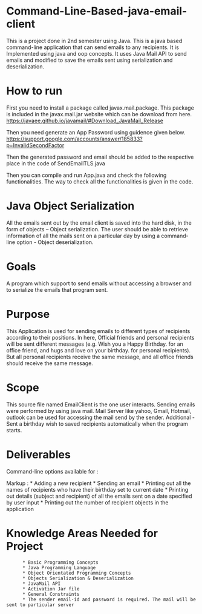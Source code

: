 # Command-Line-Based-java-email-client
 This is a project done in 2nd semester using Java. This is a java based command-line application that can send emails to any recipients. It is Implemented using java and oop concepts. It uses Java Mail API to send emails and modified to save the emails sent using serialization and deserialization.

# How to run
First you need to install a package called javax.mail.package. This package is included in the javax.mail.jar website which can be download from here. https://javaee.github.io/javamail/#Download_JavaMail_Release

Then you need generate an App Password using guidence given below. https://support.google.com/accounts/answer/185833?p=InvalidSecondFactor

Then the generated password and email should be added to the respective place in the code of SendEmailTLS.java

Then you can compile and run App.java and check the following functionalities. The way to check all the functionalities is given in the code.

# Java Object Serialization
All the emails sent out by the email client is saved into the hard disk, in the form of objects – Object serialization. The user should be able to retrieve information of all the mails sent on a particular day by using a command-line option - Object deserialization.

# Goals
A program which support to send emails without accessing a browser and to serialize the emails that program sent.

# Purpose
This Application is used for sending emails to different types of recipients according to their positions.
In here,
 Official friends and personal recipients will be sent different messages (e.g. Wish you a Happy Birthday. <your name> for an office friend, and hugs and love on your birthday. <your name> for personal recipients). But all personal recipients receive the same message, and all office friends should receive the same message.
 
# Scope
This source file named EmailClient is the one user interacts.
Sending emails were performed by using java mail.
Mail Server like yahoo, Gmail, Hotmail, outlook can be used for accessing the mail send by the sender.
Additional - Sent a birthday wish to saved recipients automatically when the program starts.

# Deliverables
Command-line options available for :

 Markup : * Adding a new recipient
          * Sending an email
          * Printing out all the names of recipients who have their birthday set to current date
          * Printing out details (subject and recipient) of all the emails sent on a date specified by user input
          * Printing out the number of recipient objects in the application

# Knowledge Areas Needed for Project

          * Basic Programming Concepts
          * Java Programming Language
          * Object Orientated Programming Concepts
          * Objects Serialization & Deserialization
          * JavaMail API
          * Activation Jar file
          * General Constraints
          * The sender email-id and password is required. The mail will be sent to particular server








